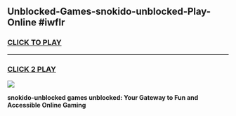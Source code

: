 
## Unblocked-Games-snokido-unblocked-Play-Online #iwflr
<h3>
<a href="https://news.freeplayer.one?title=snokido-unblocked&ref=3">CLICK TO PLAY</a></h3>
<hr>

<h3>
<a href="https://news.freeplayer.one?title=snokido-unblocked&ref=3">CLICK 2 PLAY</a>
  
</h3>

<a href="https://news.freeplayer.one?title=snokido-unblocked&ref=3"><img src="https://clearcache.store/games.png"></a>


**snokido-unblocked games unblocked: Your Gateway to Fun and Accessible Online Gaming**
